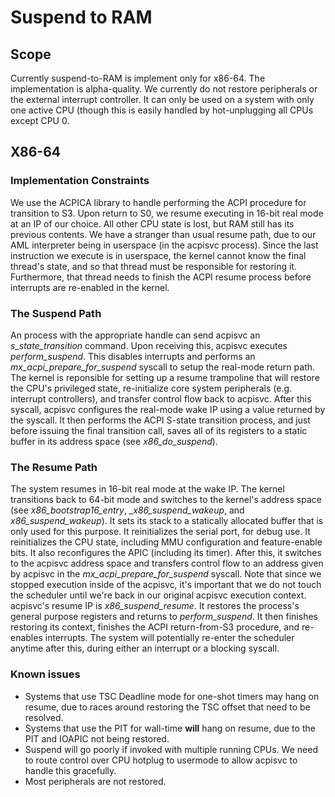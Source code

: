 # Suspend to RAM

## Scope
Currently suspend-to-RAM is implement only for x86-64.  The implementation is
alpha-quality.  We currently do not restore peripherals or the external
interrupt controller.  It can only be used on a system with only one
active CPU (though this is easily handled by hot-unplugging all CPUs except CPU
0.

## X86-64

### Implementation Constraints
We use the ACPICA library to handle performing the ACPI procedure for transition
to S3.  Upon return to S0, we resume executing in 16-bit real mode at an IP of our choice.
All other CPU state is lost, but RAM still has its previous contents.   We have a stranger
than usual resume path, due to our AML interpreter being in userspace (in the
acpisvc process).  Since the last instruction we execute is in userspace, the
kernel cannot know the final thread's state, and so that thread must be
responsible for restoring it.  Furthermore, that thread needs to finish the
ACPI resume process before interrupts are re-enabled in the kernel.

### The Suspend Path
An process with the appropriate handle can send acpisvc an *s\_state\_transition* command.
Upon receiving this, acpisvc executes *perform\_suspend*.  This disables interrupts
and performs an *mx\_acpi\_prepare\_for\_suspend* syscall to setup the real-mode return path.
The kernel is reponsible for setting up a resume trampoline that will restore
the CPU's privileged state, re-initialize core system peripherals (e.g.
interrupt controllers), and transfer control flow back to acpisvc.  After this
syscall, acpisvc configures the real-mode wake IP using a value returned by the
syscall.  It then performs the ACPI S-state transition process, and just before
issuing the final transition call, saves all of its registers to a static buffer
in its address space (see *x86\_do\_suspend*).

### The Resume Path
The system resumes in 16-bit real mode at the wake IP.  The kernel transitions
back to 64-bit mode and switches to the kernel's address space (see
*x86\_bootstrap16\_entry*, *_x86\_suspend\_wakeup*, and *x86\_suspend\_wakeup*).
It sets its stack to a statically allocated buffer that is only used for this purpose.
It reinitializes the serial port, for debug use.  It reinitializes the CPU state,
including MMU configuration and feature-enable bits.
It also reconfigures the APIC (including its timer).  After this, it switches to
the acpisvc address space and transfers control flow to an address given by
acpisvc in the *mx\_acpi\_prepare\_for\_suspend* syscall.  Note that since we
stopped execution inside of the acpisvc, it's important that we do not touch the
scheduler until we're back in our original acpisvc execution context.  acpisvc's
resume IP is *x86\_suspend\_resume*.  It restores the process's general purpose
registers and returns to *perform\_suspend*.  It then finishes restoring its
context, finishes the ACPI return-from-S3 procedure, and re-enables interrupts.
The system will potentially re-enter the scheduler anytime after this, during
either an interrupt or a blocking syscall.

### Known issues
- Systems that use TSC Deadline mode for one-shot timers may hang on resume, due
  to races around restoring the TSC offset that need to be resolved.
- Systems that use the PIT for wall-time **will** hang on resume, due to the PIT
  and IOAPIC not being restored.
- Suspend will go poorly if invoked with multiple running CPUs.  We need to
  route control over CPU hotplug to usermode to allow acpisvc to handle this
  gracefully.
- Most peripherals are not restored.
